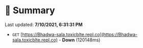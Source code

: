 # 📖 Summary
Last updated: **7/10/2021, 6:31:31 PM**

- `GET` [https://Bhadwa-sala.toxicblte.repl.co](https://Bhadwa-sala.toxicblte.repl.co) - **Down** (120148ms)

